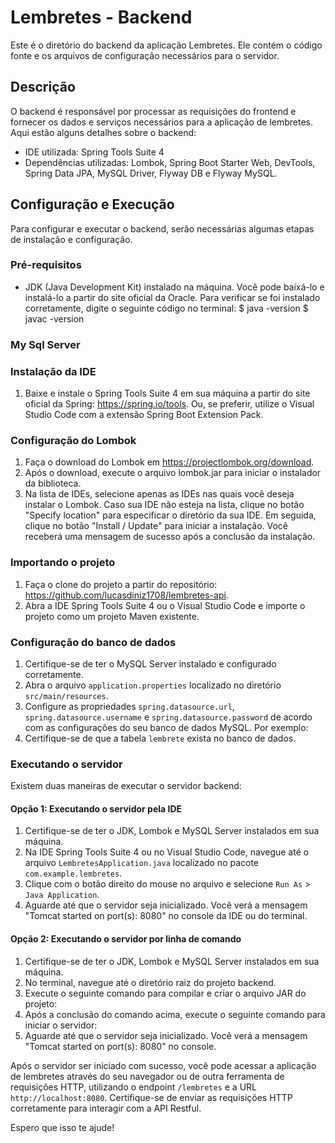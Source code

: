 # Lembretes - Backend

Este é o diretório do backend da aplicação Lembretes. Ele contém o código fonte e os arquivos de configuração necessários para o servidor.

## Descrição

O backend é responsável por processar as requisições do frontend e fornecer os dados e serviços necessários para a aplicação de lembretes. Aqui estão alguns detalhes sobre o backend:

- IDE utilizada: Spring Tools Suite 4
- Dependências utilizadas: Lombok, Spring Boot Starter Web, DevTools, Spring Data JPA, MySQL Driver, Flyway DB e Flyway MySQL.

## Configuração e Execução

Para configurar e executar o backend, serão necessárias algumas etapas de instalação e configuração.

### Pré-requisitos

- JDK (Java Development Kit) instalado na máquina. Você pode baixá-lo e instalá-lo a partir do site oficial da Oracle. Para verificar se foi instalado corretamente, digite o seguinte código no terminal:
   $ java -version
   $ javac -version
   
### My Sql Server

### Instalação da IDE

1. Baixe e instale o Spring Tools Suite 4 em sua máquina a partir do site oficial da Spring: https://spring.io/tools.
   Ou, se preferir, utilize o Visual Studio Code com a extensão Spring Boot Extension Pack.

### Configuração do Lombok

1. Faça o download do Lombok em https://projectlombok.org/download.
2. Após o download, execute o arquivo lombok.jar para iniciar o instalador da biblioteca.
3. Na lista de IDEs, selecione apenas as IDEs nas quais você deseja instalar o Lombok.
   Caso sua IDE não esteja na lista, clique no botão "Specify location" para especificar o diretório da sua IDE.
   Em seguida, clique no botão "Install / Update" para iniciar a instalação.
   Você receberá uma mensagem de sucesso após a conclusão da instalação.

### Importando o projeto

1. Faça o clone do projeto a partir do repositório: https://github.com/lucasdiniz1708/lembretes-api.
2. Abra a IDE Spring Tools Suite 4 ou o Visual Studio Code e importe o projeto como um projeto Maven existente.

### Configuração do banco de dados

1. Certifique-se de ter o MySQL Server instalado e configurado corretamente.
2. Abra o arquivo `application.properties` localizado no diretório `src/main/resources`.
3. Configure as propriedades `spring.datasource.url`, `spring.datasource.username` e `spring.datasource.password` de acordo com as configurações do seu banco de dados MySQL. Por exemplo:
4. Certifique-se de que a tabela `lembrete` exista no banco de dados.

### Executando o servidor

Existem duas maneiras de executar o servidor backend:

#### Opção 1: Executando o servidor pela IDE

1. Certifique-se de ter o JDK, Lombok e MySQL Server instalados em sua máquina.
2. Na IDE Spring Tools Suite 4 ou no Visual Studio Code, navegue até o arquivo `LembretesApplication.java` localizado no pacote `com.example.lembretes`.
3. Clique com o botão direito do mouse no arquivo e selecione `Run As` > `Java Application`.
4. Aguarde até que o servidor seja inicializado. Você verá a mensagem "Tomcat started on port(s): 8080" no console da IDE ou do terminal.

#### Opção 2: Executando o servidor por linha de comando

1. Certifique-se de ter o JDK, Lombok e MySQL Server instalados em sua máquina.
2. No terminal, navegue até o diretório raiz do projeto backend.
3. Execute o seguinte comando para compilar e criar o arquivo JAR do projeto:
4. Após a conclusão do comando acima, execute o seguinte comando para iniciar o servidor:
5. Aguarde até que o servidor seja inicializado. Você verá a mensagem "Tomcat started on port(s): 8080" no console.

Após o servidor ser iniciado com sucesso, você pode acessar a aplicação de lembretes através do seu navegador ou de outra ferramenta de requisições HTTP, utilizando o endpoint `/lembretes` e a URL `http://localhost:8080`. Certifique-se de enviar as requisições HTTP corretamente para interagir com a API Restful.

Espero que isso te ajude!


